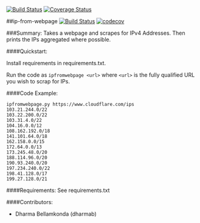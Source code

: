 [![Build Status](https://travis-ci.org/Nuttycomputer/ip-from-webpage.svg?branch=master)](https://travis-ci.org/Nuttycomputer/ip-from-webpage) [![Coverage Status](https://coveralls.io/repos/github/Nuttycomputer/ip-from-webpage/badge.svg?branch=master)](https://coveralls.io/github/Nuttycomputer/ip-from-webpage?branch=master)

##ip-from-webpage
[![Build Status](https://travis-ci.org/Nuttycomputer/ip-from-webpage.svg?branch=master)](https://travis-ci.org/Nuttycomputer/ip-from-webpage) [![codecov](https://codecov.io/gh/Nuttycomputer/ip-from-webpage/branch/master/graph/badge.svg)](https://codecov.io/gh/Nuttycomputer/ip-from-webpage)


###Summary:
Takes a webpage and scrapes for IPv4 Addresses. Then prints the IPs aggregated where possible.

####Quickstart:

Install requirements in requirements.txt.

Run the code as `ipfromwebpage <url>` where `<url>` is the fully qualified URL you wish to scrap for IPs.

####Code Example:
```
ipfromwebpage.py https://www.cloudflare.com/ips
103.21.244.0/22
103.22.200.0/22
103.31.4.0/22
104.16.0.0/12
108.162.192.0/18
141.101.64.0/18
162.158.0.0/15
172.64.0.0/13
173.245.48.0/20
188.114.96.0/20
190.93.240.0/20
197.234.240.0/22
198.41.128.0/17
199.27.128.0/21
```

####Requirements:
See requirements.txt

####Contributors:
- Dharma Bellamkonda (dharmab)
